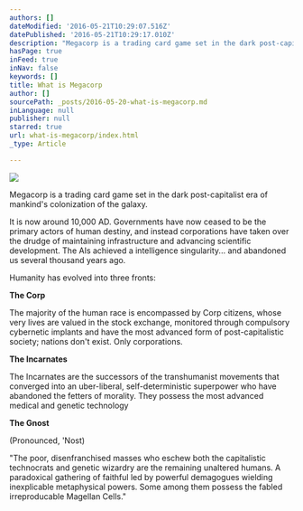 ```yaml
---
authors: []
dateModified: '2016-05-21T10:29:07.516Z'
datePublished: '2016-05-21T10:29:17.010Z'
description: "Megacorp is a trading card game set in the dark post-capitalist era of mankind's colonization of the galaxy."
hasPage: true
inFeed: true
inNav: false
keywords: []
title: What is Megacorp
author: []
sourcePath: _posts/2016-05-20-what-is-megacorp.md
inLanguage: null
publisher: null
starred: true
url: what-is-megacorp/index.html
_type: Article

---
```

![](https://the-grid-user-content.s3-us-west-2.amazonaws.com/921ba29f-f8c6-49c2-99cf-8c62173d12d3.png)

Megacorp is a trading card game set in the dark post-capitalist era of mankind's colonization of the galaxy.

It is now around 10,000 AD. Governments have now ceased to be the primary actors of human destiny, and instead corporations have taken over the drudge of maintaining infrastructure and advancing scientific development. The AIs achieved a intelligence singularity... and abandoned us several thousand years ago.

Humanity has evolved into three fronts:

**The Corp**

The majority of the human race is encompassed by Corp citizens, whose very lives are valued in the stock exchange, monitored through compulsory cybernetic implants and have the most advanced form of post-capitalistic society; nations don't exist. Only corporations.

**The Incarnates**

The Incarnates are the successors of the transhumanist movements that converged into an uber-liberal, self-deterministic superpower who have abandoned the fetters of morality. They possess the most advanced medical and genetic technology

**The Gnost**

(Pronounced, 'Nost)

"The poor, disenfranchised masses who eschew both the capitalistic technocrats and genetic wizardry are the remaining unaltered humans. A paradoxical gathering of faithful led by powerful demagogues wielding inexplicable metaphysical powers. Some among them possess the fabled irreproducable Magellan Cells."